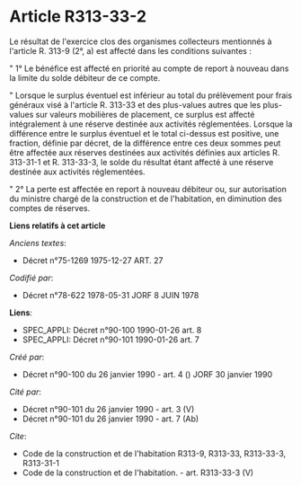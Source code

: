 # Article R313-33-2

Le résultat de l'exercice clos des organismes collecteurs mentionnés à l'article R. 313-9 (2°, a) est affecté dans les
conditions suivantes :

" 1° Le bénéfice est affecté en priorité au compte de report à nouveau dans la limite du solde débiteur de ce compte.

" Lorsque le surplus éventuel est inférieur au total du prélèvement pour frais généraux visé à l'article R. 313-33 et des
plus-values autres que les plus-values sur valeurs mobilières de placement, ce surplus est affecté intégralement à une
réserve destinée aux activités réglementées. Lorsque la différence entre le surplus éventuel et le total ci-dessus est
positive, une fraction, définie par décret, de la différence entre ces deux sommes peut être affectée aux réserves destinées
aux activités définies aux articles R. 313-31-1 et R. 313-33-3, le solde du résultat étant affecté à une réserve destinée aux
activités réglementées.

" 2° La perte est affectée en report à nouveau débiteur ou, sur autorisation du ministre chargé de la construction et de
l'habitation, en diminution des comptes de réserves.

**Liens relatifs à cet article**

_Anciens textes_:

  - Décret n°75-1269 1975-12-27 ART. 27

_Codifié par_:

  - Décret n°78-622 1978-05-31 JORF 8 JUIN 1978

**Liens**:

  - SPEC_APPLI: Décret n°90-100 1990-01-26 art. 8
  - SPEC_APPLI: Décret n°90-101 1990-01-26 art. 7

_Créé par_:

  - Décret n°90-100 du 26 janvier 1990 - art. 4 () JORF 30 janvier 1990

_Cité par_:

  - Décret n°90-101 du 26 janvier 1990 - art. 3 (V)
  - Décret n°90-101 du 26 janvier 1990 - art. 7 (Ab)

_Cite_:

  - Code de la construction et de l'habitation R313-9, R313-33, R313-33-3, R313-31-1
  - Code de la construction et de l'habitation. - art. R313-33-3 (V)
